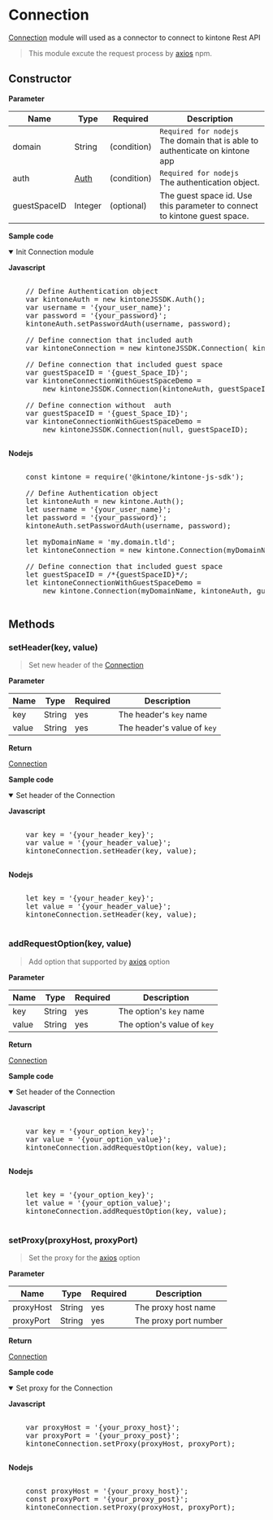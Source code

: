 # Connection

[Connection](#) module will used as a connector to connect to kintone Rest API

> This module excute the request process by [axios](https://www.npmjs.com/package/axios) npm.

## Constructor

**Parameter**

| Name| Type| Required| Description |
| --- | --- | --- | --- |
| domain | String | (condition) | `Required for nodejs` <br> The domain that is able to authenticate on kintone app
| auth | [Auth](../authentication) | (condition) | `Required for nodejs` <br> The authentication object.
| guestSpaceID | Integer | (optional) | The guest space id. Use this parameter to connect to kintone guest space.

**Sample code**

<details class="tab-container" open>
<Summary>Init Connection module</Summary>

<strong class="tab-name">Javascript</strong>

<pre class="inline-code">

    // Define Authentication object
    var kintoneAuth = new kintoneJSSDK.Auth();
    var username = '{your_user_name}';
    var password = '{your_password}';
    kintoneAuth.setPasswordAuth(username, password);

    // Define connection that included auth
    var kintoneConnection = new kintoneJSSDK.Connection( kintoneAuth);

    // Define connection that included guest space 
    var guestSpaceID = '{guest_Space_ID}';
    var kintoneConnectionWithGuestSpaceDemo =
        new kintoneJSSDK.Connection(kintoneAuth, guestSpaceID);

    // Define connection without  auth
    var guestSpaceID = '{guest_Space_ID}';
    var kintoneConnectionWithGuestSpaceDemo =
        new kintoneJSSDK.Connection(null, guestSpaceID);

</pre>

<strong class="tab-name">Nodejs</strong>
<pre class="inline-code">

    const kintone = require('@kintone/kintone-js-sdk');

    // Define Authentication object
    let kintoneAuth = new kintone.Auth();
    let username = '{your_user_name}';
    let password = '{your_password}';
    kintoneAuth.setPasswordAuth(username, password);

    let myDomainName = 'my.domain.tld';
    let kintoneConnection = new kintone.Connection(myDomainName, kintoneAuth);

    // Define connection that included guest space
    let guestSpaceID = /*{guestSpaceID}*/;
    let kintoneConnectionWithGuestSpaceDemo =
        new kintone.Connection(myDomainName, kintoneAuth, guestSpaceID);

</pre>

</details>

## Methods

### setHeader(key, value)

> Set new header of the [Connection](./#)

**Parameter**

| Name| Type| Required| Description |
| --- | --- | --- | --- |
| key | String | yes | The header's `key` name
| value | String | yes | The header's value of `key`

**Return**

[Connection](./#)

**Sample code**

<details class="tab-container" open>
<Summary>Set header of the Connection</Summary>

<strong class="tab-name">Javascript</strong>

<pre class="inline-code">

    var key = '{your_header_key}';
    var value = '{your_header_value}';
    kintoneConnection.setHeader(key, value);

</pre>

<strong class="tab-name">Nodejs</strong>

<pre class="inline-code">

    let key = '{your_header_key}';
    let value = '{your_header_value}';
    kintoneConnection.setHeader(key, value);

</pre>

</details>

### addRequestOption(key, value)

> Add option that supported by [axios](https://www.npmjs.com/package/axios) option

**Parameter**

| Name| Type| Required| Description |
| --- | --- | --- | --- |
| key | String | yes | The option's `key` name
| value | String | yes | The option's value of `key`

**Return**

[Connection](./#)

**Sample code**

<details class="tab-container" open>
<Summary>Set header of the Connection</Summary>

<strong class="tab-name">Javascript</strong>

<pre class="inline-code">

    var key = '{your_option_key}';
    var value = '{your_option_value}';
    kintoneConnection.addRequestOption(key, value);

</pre>

<strong class="tab-name">Nodejs</strong>

<pre class="inline-code">

    let key = '{your_option_key}';
    let value = '{your_option_value}';
    kintoneConnection.addRequestOption(key, value);

</pre>

</details>

### setProxy(proxyHost, proxyPort)

> Set the proxy for the [axios](https://www.npmjs.com/package/axios) option

**Parameter**

| Name| Type| Required| Description |
| --- | --- | --- | --- |
| proxyHost | String | yes | The proxy host name
| proxyPort | String | yes | The proxy port number

**Return**

[Connection](./#)

**Sample code**

<details class="tab-container" open>
<Summary>Set proxy for the Connection</Summary>

<strong class="tab-name">Javascript</strong>

<pre class="inline-code">

    var proxyHost = '{your_proxy_host}';
    var proxyPort = '{your_proxy_post}';
    kintoneConnection.setProxy(proxyHost, proxyPort);

</pre>

<strong class="tab-name">Nodejs</strong>

<pre class="inline-code">

    const proxyHost = '{your_proxy_host}';
    const proxyPort = '{your_proxy_post}';
    kintoneConnection.setProxy(proxyHost, proxyPort);
    
</pre>

</details>
